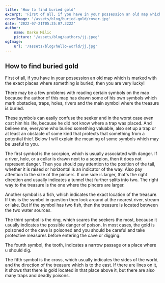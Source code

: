 ```yaml
---
title: 'How to find buried gold'
excerpt: 'First of all, if you have in your possession an old map which is marked with the exact places where something is buried, then you are very lucky! '
coverImage: '/assets/blog/buried-gold/cover.jpg'
date: '2022-07-21T05:35:07.322Z'
author:
    name: Darko Milic
    picture: '/assets/blog/authors/jj.jpeg'
ogImage:
    url: '/assets/blog/hello-world/jj.jpg'
---
```


## How to find buried gold

First of all, if you have in your possession an old map which is marked with the exact places where something is buried, then you are very lucky!

There may be a few problems with reading certain symbols on the map because the author of this map has drawn some of his own symbols which mark obstacles, traps, holes, rivers and the main symbol where the treasure is buried.

These symbols can easily confuse the seeker and in the worst case even cost him his life, because he did not know where a trap was placed. And believe me, everyone who buried something valuable, also set up a trap or at least an obstacle of some kind that protects that something from a potential thief.
Below I will explain the meaning of some symbols which may be useful to you.

The first symbol is the scorpion, which is usually associated with danger.
If a river, hole, or a cellar is drawn next to a scorpion, then it does not represent danger. Then you should pay attention to the position of the tail, whether it is raised or horizontal is an indicator of the way. Also pay attention to the size of the pincers. If one side is larger, that's the right direction and usually indicates a tunnel that further splits into two. The right way to the treasure is the one where the pincers are larger.

Another symbol is a fish, which indicates the exact location of the treasure. If this is the symbol in question then look around at the nearest river, stream or lake. But if the symbol has two fish, then the treasure is located between the two water sources.

The third symbol is the ring, which scares the seekers the most, because it usually indicates the possible danger of poison. In most cases, the gold is poisoned or the cave is poisoned and you should be careful and take protective measures before entering the cave or digging.

The fourth symbol, the tooth, indicates a narrow passage or a place where u should dig.

The fifth symbol is the cross, which usually indicates the sides of the world, and the direction of the treasure which is to the east. If there are lines on it, it shows that there is gold located in that place above it, but there are also many traps and deadly poisons.
